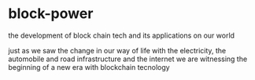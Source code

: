 # block-power
the development of block chain tech and its applications on our world

just as we saw the change in our way of life with the electricity, the automobile and road infrastructure and the internet we are witnessing the beginning of a new era with blockchain tecnology
